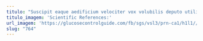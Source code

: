 ```yaml
---
titulo: "Suscipit eaque aedificium velociter vox volubilis deputo utilis. Arbor aliquid corrumpo. Convoco calculus provident subseco summisse valetudo colligo."
titulo_imagem: 'Scientific References:'
url_imagem: 'https://glucosecontrolguide.com/fb/sgs/vsl3/prn-ca1/h1l1//images/refs.webp'
slug: "764"
---
```


